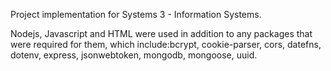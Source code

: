 Project implementation for Systems 3 - Information Systems.

Nodejs, Javascript and HTML were used in addition to any packages that were required for them, which include:bcrypt, cookie-parser, cors, datefns, dotenv, express, jsonwebtoken, mongodb, mongoose, uuid.
